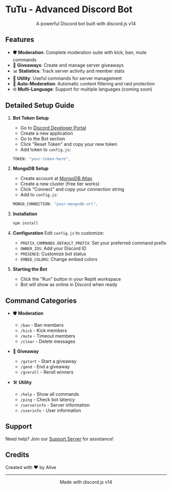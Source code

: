 
# TuTu - Advanced Discord Bot

<div align="center">
  <p>A powerful Discord bot built with discord.js v14</p>
</div>

## Features

- 🛡️ **Moderation**: Complete moderation suite with kick, ban, mute commands
- 🎉 **Giveaways**: Create and manage server giveaways
- 📊 **Statistics**: Track server activity and member stats
- 🎨 **Utility**: Useful commands for server management
- 🤖 **Auto-Moderation**: Automatic content filtering and raid protection
- 🌐 **Multi-Language**: Support for multiple languages (coming soon)

## Detailed Setup Guide

1. **Bot Token Setup**
   - Go to [Discord Developer Portal](https://discord.com/developers/applications)
   - Create a new application
   - Go to the Bot section
   - Click "Reset Token" and copy your new token
   - Add token to `config.js`:
   ```javascript
   TOKEN: "your-token-here",
   ```

2. **MongoDB Setup**
   - Create account at [MongoDB Atlas](https://www.mongodb.com/atlas/database)
   - Create a new cluster (free tier works)
   - Click "Connect" and copy your connection string
   - Add to `config.js`:
   ```javascript
   MONGO_CONNECTION: "your-mongodb-url",
   ```

3. **Installation**
   ```bash
   npm install
   ```

4. **Configuration**
   Edit `config.js` to customize:
   - `PREFIX_COMMANDS.DEFAULT_PREFIX`: Set your preferred command prefix
   - `OWNER_IDS`: Add your Discord ID
   - `PRESENCE`: Customize bot status
   - `EMBED_COLORS`: Change embed colors

5. **Starting the Bot**
   - Click the "Run" button in your Replit workspace
   - Bot will show as online in Discord when ready

## Command Categories

- 🛡️ **Moderation**
  - `/ban` - Ban members
  - `/kick` - Kick members
  - `/mute` - Timeout members
  - `/clear` - Delete messages

- 🎉 **Giveaway**
  - `/gstart` - Start a giveaway
  - `/gend` - End a giveaway
  - `/greroll` - Reroll winners

- 🛠️ **Utility**
  - `/help` - Show all commands
  - `/ping` - Check bot latency
  - `/serverinfo` - Server information
  - `/userinfo` - User information

## Support

Need help? Join our [Support Server](https://discord.gg/) for assistance!

## Credits

Created with ❤️ by Alive

---

<div align="center">
  Made with discord.js v14
</div>
